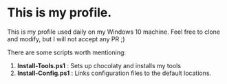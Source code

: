 # This is my profile.

This is my profile used daily on my Windows 10 machine.
Feel free to clone and modify, but I will not accept any PR ;)

There are some scripts worth mentioning:

1. **Install-Tools.ps1** : Sets up chocolaty and installs my tools
2. **Install-Config.ps1** : Links configuration files to the default locations.
